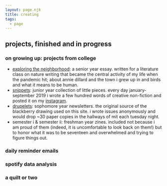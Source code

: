 ```yaml
---
layout: page.njk
title: creating
tags: 
  - page
---
```


## projects, finished and in progress

### on growing up: projects from college 
- [exploring the neighborhood](/exploring-the-neighborhood/): a senior year essay. written for a literature class on nature writing that became the central activity of my life when the pandemic hit; about annie dillard and the town i grew up in and birds and what it means to be human.
- [snippets](/nineteen/): junior year collection of little pieces. every day january-september 2019 i wrote a few hundred words of creative non-fiction and posted it on my [instagram](https://instagram.com/onwardlyfaring). 
- [drupelets](/drupelets/): sophomore year newsletters. the original source of the blackberry drawing used on this site. i wrote issues anonymously and would drop ~30 paper copies in the hallways of mit each tuesday night.
- semester i & semester ii: freshman year zines. included not because i am proud of them (indeed, it is uncomfortable to look back on them!) but to honor what it was to be seventeen and overwhelmed and trying to figure things out. 


### daily reminder emails
### spotify data analysis 
### a quilt or two
<!-- thermal paper projects -->
<!-- - barrier grid animation -->